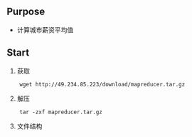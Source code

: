 ## Purpose
- 计算城市薪资平均值
## Start
1. 获取
``` shell
	wget http://49.234.85.223/download/mapreducer.tar.gz
```
2. 解压
``` shell
	tar -zxf mapreducer.tar.gz
```
3. 文件结构
